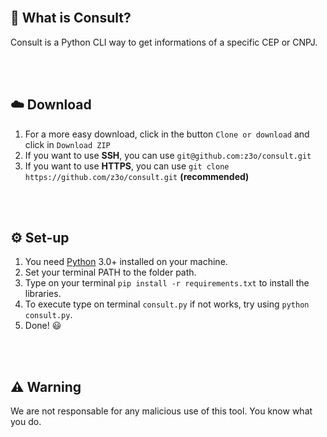 <br>

## 🤔 What is Consult?
Consult is a Python CLI way to get informations of a specific CEP or CNPJ.

<br><br>

## ☁️ Download
1. For a more easy download, click in the button `Clone or download` and click in `Download ZIP`
2. If you want to use **SSH**, you can use `git@github.com:z3o/consult.git`
3. If you want to use **HTTPS**, you can use `git clone https://github.com/z3o/consult.git` **(recommended)**

<br><br>

## ⚙️ Set-up
1. You need [Python](https://www.python.org/) 3.0+ installed on your machine.
2. Set your terminal PATH to the folder path.
3. Type on your terminal `pip install -r requirements.txt` to install the libraries.
4. To execute type on terminal `consult.py` if not works, try using `python consult.py`.
5. Done! 😃

<br><br>

## ⚠️ Warning
We are not responsable for any malicious use of this tool. You know what you do.

